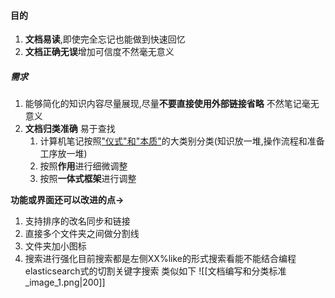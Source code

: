 #### 目的
1. **文档易读**,即使完全忘记也能做到快速回忆
2. **文档正确无误**增加可信度不然毫无意义

##### 需求
1. 能够简化的知识内容尽量展现,尽量**不要直接使用外部链接省略**   不然笔记毫无意义
2. **文档归类准确**  易于查找
	1. 计算机笔记按照["仪式"和"本质"](编程理念)的大类别分类(知识放一堆,操作流程和准备工序放一堆)
	2. 按照**作用**进行细微调整
	3. 按照**一体式框架**进行调整

**功能或界面还可以改进的点->**
1. 支持排序的改名同步和链接
2. 直接多个文件夹之间做分割线
3. 文件夹加小图标
4. 搜索进行强化目前搜索都是左侧XX%like的形式搜索看能不能结合编程elasticsearch式的切割关键字搜索
类似如下
![[文档编写和分类标准_image_1.png|200]]